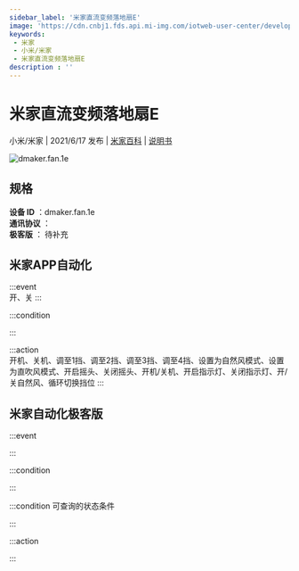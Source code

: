 ```yaml
---
sidebar_label: '米家直流变频落地扇E'
image: 'https://cdn.cnbj1.fds.api.mi-img.com/iotweb-user-center/developer_1679071455091b8h82BPH.png?GalaxyAccessKeyId=AKVGLQWBOVIRQ3XLEW&Expires=9223372036854775807&Signature=iPJADTI4R+S8giq7XeHZY5gr/5Q='
keywords: 
 - 米家
 - 小米/米家
 - 米家直流变频落地扇E
description : ''
---
```

# 米家直流变频落地扇E

小米/米家 | 2021/6/17 发布 | [米家百科](https://home.mi.com/webapp/content/baike/product/index.html?model=dmaker.fan.1e) | [说明书](https://home.mi.com/views/introduction.html?model=dmaker.fan.1e&region=cn)

![dmaker.fan.1e](https://cdn.cnbj1.fds.api.mi-img.com/iotweb-user-center/developer_1679071455091b8h82BPH.png?GalaxyAccessKeyId=AKVGLQWBOVIRQ3XLEW&Expires=9223372036854775807&Signature=iPJADTI4R+S8giq7XeHZY5gr/5Q=)

## 规格  
> 
**设备 ID** ：dmaker.fan.1e  
**通讯协议** ：  
**极客版**  ： 待补充 


## 米家APP自动化  

:::event  
开、关
:::

:::condition  

:::

:::action   
开机、关机、调至1挡、调至2挡、调至3挡、调至4挡、设置为自然风模式、设置为直吹风模式、开启摇头、关闭摇头、开机/关机、开启指示灯、关闭指示灯、开/关自然风、循环切换挡位
:::

## 米家自动化极客版  

:::event  

:::

:::condition  

:::

:::condition 可查询的状态条件  

:::

:::action  

:::

        

